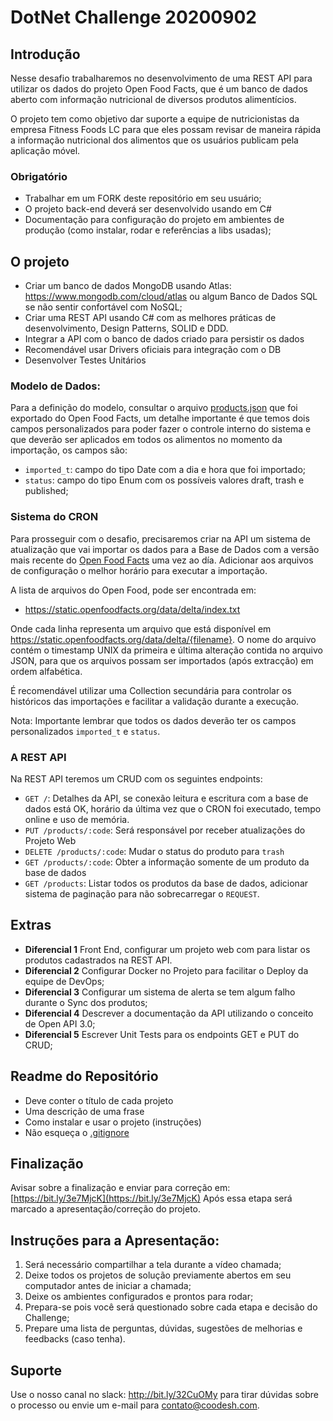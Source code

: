 # DotNet Challenge 20200902

## Introdução

Nesse desafio trabalharemos no desenvolvimento de uma REST API para utilizar os dados do projeto Open Food Facts, que é um banco de dados aberto com informação nutricional de diversos produtos alimentícios.

O projeto tem como objetivo dar suporte a equipe de nutricionistas da empresa Fitness Foods LC para que eles possam revisar de maneira rápida a informação nutricional dos alimentos que os usuários publicam pela aplicação móvel.

### Obrigatório
 
- Trabalhar em um FORK deste repositório em seu usuário;
- O projeto back-end deverá ser desenvolvido usando em C#
- Documentação para configuração do projeto em ambientes de produção (como instalar, rodar e referências a libs usadas);
 

## O projeto
 
- Criar um banco de dados MongoDB usando Atlas: https://www.mongodb.com/cloud/atlas ou algum Banco de Dados SQL se não sentir confortável com NoSQL;
- Criar uma REST API usando C# com as melhores práticas de desenvolvimento, Design Patterns, SOLID e DDD.
- Integrar a API com o banco de dados criado para persistir os dados
- Recomendável usar Drivers oficiais para integração com o DB
- Desenvolver Testes Unitários

### Modelo de Dados:

Para a definição do modelo, consultar o arquivo [products.json](./products.json) que foi exportado do Open Food Facts, um detalhe importante é que temos dois campos personalizados para poder fazer o controle interno do sistema e que deverão ser aplicados em todos os alimentos no momento da importação, os campos são:

- `imported_t`: campo do tipo Date com a dia e hora que foi importado;
- `status`: campo do tipo Enum com os possíveis valores draft, trash e published;

### Sistema do CRON

Para prosseguir com o desafio, precisaremos criar na API um sistema de atualização que vai importar os dados para a Base de Dados com a versão mais recente do [Open Food Facts](https://br.openfoodfacts.org/data) uma vez ao día. Adicionar aos arquivos de configuração o melhor horário para executar a importação.

A lista de arquivos do Open Food, pode ser encontrada em: 

- https://static.openfoodfacts.org/data/delta/index.txt

Onde cada linha representa um arquivo que está disponível em https://static.openfoodfacts.org/data/delta/{filename}. O nome do arquivo contém o timestamp UNIX da primeira e última alteração contida no arquivo JSON, para que os arquivos possam ser importados (após extracção) em ordem alfabética.

É recomendável utilizar uma Collection secundária para controlar os históricos das importações e facilitar a validação durante a execução.

Nota: Importante lembrar que todos os dados deverão ter os campos personalizados `imported_t` e `status`.

### A REST API

Na REST API teremos um CRUD com os seguintes endpoints:

 - `GET /`: Detalhes da API, se conexão leitura e escritura com a base de dados está OK, horário da última vez que o CRON foi executado, tempo online e uso de memória.
 - `PUT /products/:code`: Será responsável por receber atualizações do Projeto Web
 - `DELETE /products/:code`: Mudar o status do produto para `trash`
 - `GET /products/:code`: Obter a informação somente de um produto da base de dados
 - `GET /products`: Listar todos os produtos da base de dados, adicionar sistema de paginação para não sobrecarregar o `REQUEST`.

## Extras

- **Diferencial 1** Front End, configurar um projeto web com para listar os produtos cadastrados na REST API.
- **Diferencial 2** Configurar Docker no Projeto para facilitar o Deploy da equipe de DevOps;
- **Diferencial 3** Configurar um sistema de alerta se tem algum falho durante o Sync dos produtos;
- **Diferencial 4** Descrever a documentação da API utilizando o conceito de Open API 3.0;
- **Diferencial 5** Escrever Unit Tests para os endpoints  GET e PUT do CRUD;


## Readme do Repositório
 
- Deve conter o título de cada projeto
- Uma descrição de uma frase
- Como instalar e usar o projeto (instruções)
- Não esqueça o [.gitignore](https://www.toptal.com/developers/gitignore)
 
## Finalização 

Avisar sobre a finalização e enviar para correção em: [https://bit.ly/3e7MjcK](https://bit.ly/3e7MjcK) 
Após essa etapa será marcado a apresentação/correção do projeto.

## Instruções para a Apresentação: 

1. Será necessário compartilhar a tela durante a vídeo chamada;
2. Deixe todos os projetos de solução previamente abertos em seu computador antes de iniciar a chamada;
3. Deixe os ambientes configurados e prontos para rodar; 
4. Prepara-se pois você será questionado sobre cada etapa e decisão do Challenge;
5. Prepare uma lista de perguntas, dúvidas, sugestões de melhorias e feedbacks (caso tenha).


## Suporte

Use o nosso canal no slack: http://bit.ly/32CuOMy para tirar dúvidas sobre o processo ou envie um e-mail para contato@coodesh.com. 





